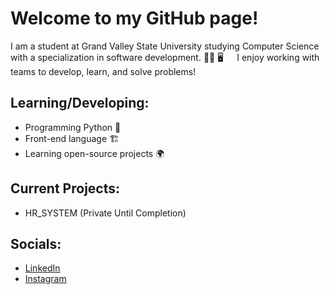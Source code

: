 # Welcome to my GitHub page!

I am a student at Grand Valley State University studying Computer Science with a specialization in software development. :man_office_worker: :desktop_computer: &emsp; I enjoy working with teams to develop, learn, and solve problems!

## Learning/Developing:
- Programming Python :snake:
- Front-end language :building_construction:
- Learning open-source projects :earth_africa:

## Current Projects:
- HR_SYSTEM (Private Until Completion)

## Socials:
- [LinkedIn](https://www.linkedin.com/in/nathan-strandberg-275b4a1a7/)
- [Instagram](https://www.instagram.com/n8_strandberg/)

